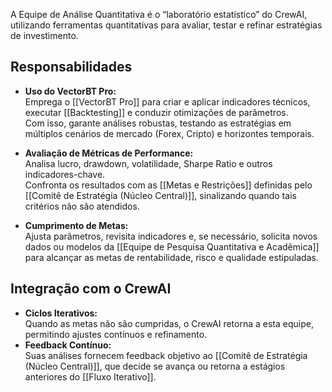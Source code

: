 A Equipe de Análise Quantitativa é o “laboratório estatístico” do CrewAI, utilizando ferramentas quantitativas para avaliar, testar e refinar estratégias de investimento.

## Responsabilidades

- **Uso do VectorBT Pro:**  
    Emprega o [[VectorBT Pro]] para criar e aplicar indicadores técnicos, executar [[Backtesting]] e conduzir otimizações de parâmetros.  
    Com isso, garante análises robustas, testando as estratégias em múltiplos cenários de mercado (Forex, Cripto) e horizontes temporais.
    
- **Avaliação de Métricas de Performance:**  
    Analisa lucro, drawdown, volatilidade, Sharpe Ratio e outros indicadores-chave.  
    Confronta os resultados com as [[Metas e Restrições]] definidas pelo [[Comitê de Estratégia (Núcleo Central)]], sinalizando quando tais critérios não são atendidos.
    
- **Cumprimento de Metas:**  
    Ajusta parâmetros, revisita indicadores e, se necessário, solicita novos dados ou modelos da [[Equipe de Pesquisa Quantitativa e Acadêmica]] para alcançar as metas de rentabilidade, risco e qualidade estipuladas.
    

## Integração com o CrewAI

- **Ciclos Iterativos:**  
    Quando as metas não são cumpridas, o CrewAI retorna a esta equipe, permitindo ajustes contínuos e refinamento.
- **Feedback Contínuo:**  
    Suas análises fornecem feedback objetivo ao [[Comitê de Estratégia (Núcleo Central)]], que decide se avança ou retorna a estágios anteriores do [[Fluxo Iterativo]].